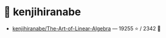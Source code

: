 # 👤 kenjihiranabe

- [kenjihiranabe/The-Art-of-Linear-Algebra](https://github.com/kenjihiranabe/The-Art-of-Linear-Algebra) — 19255 ⭐️ / 2342 🍴
